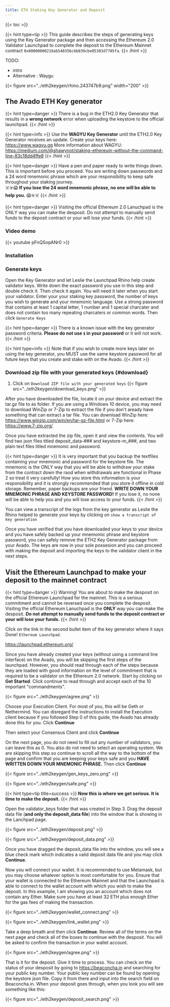 ```yaml
---
title: ETH Staking Key Generator and Deposit
---
```


{{< toc >}}

{{< hint type=tip >}}
 This guide describes the steps of generating keys using the Key Generator package and then accessing the Ethereum 2.0 Validator Launchpad to complete the deposit to the Ethereum Mainnet contract `0x00000000219ab540356cbb839cbe05303d7705fa`. 
{{< /hint >}}

TODO:
* intro
* Alternative : Waygu

 {{< figure src="../eth2keygen/rhino.243747b9.png" width="200" >}}



## The Avado ETH Key generator

{{< hint type=danger >}}
There is a bug in the ETH2.0 Key Generator that results in a **wrong network** error when uploading the keystore to the official launchpad.
{{< /hint >}}

{{< hint type=info >}}
Use the **WAGYU Key Generator** until the ETH2.0 Key Generator receives an update.
Create your keys here: https://www.wagyu.gg
More information about WAGYU: https://medium.com/@shawynot/staking-ethereum-without-the-command-line-83c18dd4ffe8
{{< /hint >}}

{{< hint type=danger >}}
Have a pen and paper ready to write things down. This is important before you proceed. You are writing down passwords and a 24 word mnemonic phrase which are your responsibility to keep safe throughout your staking journey.  
☠️☣️😱 **If you lose the 24 word mnemonic phrase, no one will be able to help you.** 😱☣️☠️
{{< /hint >}}

{{< hint type=danger >}}
Visiting the official Ethereum 2.0 Lanuchpad is the ONLY way you can make the desposit. Do not attempt to manually send funds to the deposit contract or your will lose your funds.
{{< /hint >}}

### Video demo
{{< youtube pFnQSopANr0 >}}

### Installation

### Generate keys

Open the Key Generator and let Leslie the Launchpad Rhino help create validator keys. Write down the exact password you use in this step and double check it. Then check it again. You will need it later when you start your validator. Enter your your staking key password, the number of keys you wish to generate and your mnemonic language. Use a strong password that contains at least 1 capital letter, 1 number and 1 special charcater and does not contain too many repeating charcaters or common words. Then click `Generate Keys` 

{{< hint type=danger >}}
There is a known issue with the key generator password criteria. **Please do not use `$` in your password** or it will not work.
{{< /hint >}}


{{< hint type=info >}}
Note that if you wish to create more keys later on using the key generator, you MUST use the same keystore password for all future keys that you create and stake with on the Avado.
{{< /hint >}}


### Download zip file with your generated keys {#download}

1. Click on `Download ZIP file with your generated keys`
{{< figure src="../eth2keygen/download_keys.png" >}}

After you have downloaded the file, locate it on your device and extract the tar.gz file to as folder. If you are using a Windows 10 device, you may need to download WinZip or 7-Zip to extract the file if you don't aready have something that can extract a tar file. You can download WinZip here: https://www.winzip.com/win/en/tar-gz-file.html or 7-Zip here: https://www.7-zip.org/

Once you have extracted the zip file, open it and view the contents. You will find two json files titled deposit_data-### and keystore-m_###, and two plain text files titled mnemonic and password.

{{< hint type=danger >}}
It is very important that you backup the textfiles containing your mnemonic and password for the keystore file. The mnemonic is the ONLY way that you will be able to withdraw your stake from the contract down the raod when withdrawals are functional in Phase 2 so treat it very carefully! How you store this information is your responsibility and it is strongly recommended that you store it offline in cold storage. Remember, paper backups are your friend. **WRITE DOWN YOUR MNEMONIC PHRASE AND KEYSTORE PASSWORD!** If you lose it, no none will be able to help you and you will lose access to your funds.
{{< /hint >}}

You can view a transcript of the logs from the key generator as Leslie the Rhino helped to generate your keys by clicking on `show a transcript of key generation`

Once you have verified that you have downloaded your keys to your device and you have safely backed up your mnemomic phrase and keystore password, you can safely remove the ETH2 Key Generator package from your Avado. The keys are now in your sole possesion and you can proceed with making the deposit and importing the keys to the validator client in the next steps. 


## Visit the Ethereum Launchpad to make your deposit to the mainnet contract

{{< hint type=danger >}}
Warning! You are about to make the desposit on the official Ethereum Launchpad for the mainnet. This is a serious commitment and cannot be reversed once you complete the desposit. Visiting the official Ethereum Lanuchpad is the **ONLY** way you can make the desposit. **Do not attempt to manually send funds to the deposit contract or your will lose your funds.**
{{< /hint >}}

Click on the link in the second bullet item of the key generator where it says Done! `Ethereum Launchpad`.

https://launchpad.ethereum.org/

Since you have already created your keys (without using a command line interface) on the Avado, you will be skipping the first steps of the launchpad. However, you should read through each of the steps because they are loaded with good information on the level of commitment that is required to be a validator on the Ethereum 2.0 network. Start by clicking on **Get Started**. Click continue to read through and accept each of the 10 important "commandments".

 {{< figure src="../eth2keygen/agree.png" >}}

Choose your Execution Client. For most of you, this will be Geth or Nethermind. You can disregard the instructions to install the Execution client because if you followed Step 0 of this guide, the Avado has already done this for you. Click **Continue**

Then select your Consensus Client and click **Continue**

On the next page, you do not need to fill out any number of validators, you can leave this as 0. You also do not need to select an operating system. We are skipping this step so continue to scroll all the way to the bottom of the page and confirm that you are keeping your keys safe and you **HAVE WRITTEN DOWN YOUR MNEMONIC PHRASE.** Then click **Continue**

 {{< figure src="../eth2keygen/gen_keys_zero.png" >}}

 {{< figure src="../eth2keygen/safe.png" >}}


{{< hint type=tip title=success >}}
**Now this is where we get serious. It is time to make the deposit.**
{{< /hint >}}

Open the validator_keys folder that was created in Step 3. Drag the deposit data file (**and only the deposit_data file**) into the window that is showing in the Lanchpad page.

 {{< figure src="../eth2keygen/deposit.png" >}}

 {{< figure src="../eth2keygen/deposit_data.png" >}}

Once you have dragged the deposit_data file into the window, you will see a blue check mark which indicates a valid deposit data file and you may click **Continue**.

Now you will connect your wallet. It is recommended to use Metamask, but you may choose whatever option is most comfortable for you. Ensure that your wallet is connected to the Ethereum Mainnet and that the Launchpad is able to connect to the wallet account with which you wish to make the deposit. In this example, I am showing you an account which does not contain any Ether. Make sure you have at least 32 ETH plus enough Ether for the gas fees of making the transaction.

 {{< figure src="../eth2keygen/wallet_connect.png" >}}

 {{< figure src="../eth2keygen/link_wallet.png" >}}

Take a deep breath and then click **Continue**. Review all of the terms on the next page and check all of the boxes to continue with the desposit. You will be asked to confirm the transaction in your wallet account.

 {{< figure src="../eth2keygen/agree.png" >}}

That is it for the deposit. Give it time to process. You can check on the status of your desposit by going to <https://beaconcha.in> and searching for your public key number. Your public key number can be found by opening the keystore json file. Copy it from there and input into the search field on Beaconcha.in. When your deposit goes through, when you look you will see something like this:

{{< figure src="../eth2keygen/deposit_search.png" >}}

